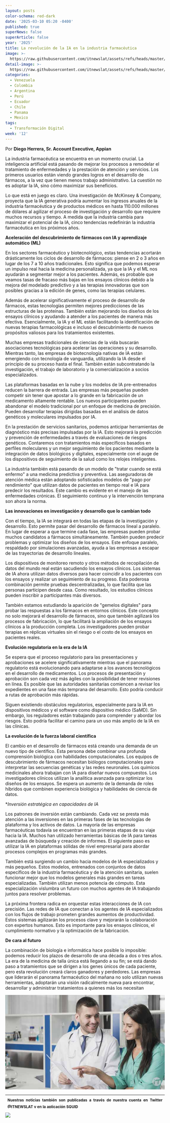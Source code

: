 ```yaml
---
layout: posts
color-schema: red-dark
date: '2025-03-10 05:20 -0400'
published: true
superNews: false
superArticle: false
year: '2025'
title: La revolución de la IA en la industria farmacéutica
image: >-
  https://raw.githubusercontent.com/itnewslat/assets/refs/heads/master/img/540x320/Medicos-en-Servicio-p.jpg
detail-image: >-
  https://raw.githubusercontent.com/itnewslat/assets/refs/heads/master/img/1024x680/Medicos-en-Servicio-g.jpg
categories:
  - Venezuela
  - Colombia
  - Argentina
  - Perú
  - Ecuador
  - Chile
  - Panama
  - Mexico
tags:
  - Transformación Digital
week: '12'
---
```

Por **Diego Herrera, Sr. Account Executive, Appian**

La industria farmacéutica se encuentra en un momento crucial. La inteligencia artificial está pasando de mejorar los procesos a remodelar el tratamiento de enfermedades y la prestación de atención y servicios. Los primeros usuarios están viendo grandes logros en el desarrollo de fármacos, a la vez que tienen menos trabajo administrativo. La cuestión no es adoptar la IA, sino cómo maximizar sus beneficios.

Lo que está en juego es claro. Una investigación de McKinsey & Company, proyecta que la IA generativa podría aumentar los ingresos anuales de la industria farmacéutica y de productos médicos en hasta 110.000 millones de dólares al agilizar el proceso de investigación y desarrollo que requiere muchos recursos y tiempo. A medida que la industria cambia para maximizar el potencial de la IA, cinco tendencias redefinirán la industria farmacéutica en los próximos años.

**Aceleración del descubrimiento de fármacos con IA y aprendizaje automático (ML)**

En los sectores farmacéutico y biotecnológico, estas tendencias acortarán drásticamente los ciclos de desarrollo de fármacos: piense en 2 o 3 años en lugar de los 7 a 10 años tradicionales. Esto significa que podemos esperar un impulso real hacia la medicina personalizada, ya que la IA y el ML nos ayudarán a segmentar mejor a los pacientes. Además, es probable que veamos tasas de fracaso más bajas en los ensayos clínicos debido a la mejora del modelado predictivo y a las terapias innovadoras que son posibles gracias a la edición de genes, como las terapias celulares.

Además de acelerar significativamente el proceso de desarrollo de fármacos, estas tecnologías permiten mejores predicciones de las estructuras de las proteínas. También están mejorando los diseños de los ensayos clínicos y ayudando a atender a los pacientes de manera más efectiva. Esencialmente, la IA y el ML están facilitando la identificación de nuevas terapias farmacológicas e incluso el descubrimiento de nuevos propósitos valiosos para los tratamientos existentes.

Muchas empresas tradicionales de ciencias de la vida buscarán asociaciones tecnológicas para acelerar las operaciones y su desarrollo. Mientras tanto, las empresas de biotecnología nativas de IA están emergiendo con tecnología de vanguardia, utilizando la IA desde el principio de su proceso hasta el final. También están subcontratando la investigación, el trabajo de laboratorio y la comercialización a socios especializados.

Las plataformas basadas en la nube y los modelos de IA pre-entrenados reducen la barrera de entrada. Las empresas más pequeñas pueden competir sin tener que apostar a lo grande en la fabricación de un medicamento altamente rentable. Los nuevos participantes pueden abandonar el modelo tradicional por un enfoque de medicina de precisión. Pueden desarrollar terapias dirigidas basadas en el análisis de datos genéticos y moleculares impulsados por IA.

En la prestación de servicios sanitarios, podemos anticipar herramientas de diagnóstico más precisas impulsadas por la IA. Esto mejorará la predicción y prevención de enfermedades a través de evaluaciones de riesgos genéticos. Contaremos con tratamientos más específicos basados en perfiles moleculares y un mejor seguimiento de los pacientes mediante la integración de datos biológicos y digitales, especialmente con el auge de los dispositivos de seguimiento de la salud como los relojes inteligentes.

La industria también está pasando de un modelo de "tratar cuando se está enfermo" a una medicina predictiva y preventiva. Las aseguradoras de atención médica están adoptando sofisticados modelos de "pago por rendimiento" que utilizan datos de pacientes en tiempo real e IA para predecir los resultados. Este cambio es evidente en el manejo de las enfermedades crónicas. El seguimiento continuo y la intervención temprana son ahora la norma.

**Las innovaciones en investigación y desarrollo que lo cambian todo**

Con el tiempo, la IA se integrará en todas las etapas de la investigación y desarrollo. Esto permite pasar del desarrollo de fármacos lineal a paralelo. En lugar de esperar a que termine cada fase, las empresas pueden probar muchos candidatos a fármacos simultáneamente. También pueden predecir problemas y optimizar los diseños de los ensayos. Este enfoque paralelo, respaldado por simulaciones avanzadas, ayuda a las empresas a escapar de las trayectorias de desarrollo lineales.

Los dispositivos de monitoreo remoto y otros métodos de recopilación de datos del mundo real están sacudiendo los ensayos clínicos. Los sistemas de IA ahora utilizan datos diversos para hacer coincidir a los pacientes con los ensayos y realizar un seguimiento de su progreso. Esta poderosa combinación permite pruebas descentralizadas, lo que facilita que las personas participen desde casa. Como resultado, los estudios clínicos pueden inscribir a participantes más diversos.

También estamos estudiando la aparición de "gemelos digitales" para probar las respuestas a los fármacos en entornos clínicos. Este concepto no solo mejorará el desarrollo de fármacos, sino que también agilizará los procesos de fabricación, lo que facilitará la ampliación de los ensayos clínicos a la producción completa. Los investigadores pueden probar terapias en réplicas virtuales sin el riesgo o el costo de los ensayos en pacientes reales.

**Evolución regulatoria en la era de la IA**

Se espera que el proceso regulatorio para las presentaciones y aprobaciones se acelere significativamente mientras que el panorama regulatorio está evolucionando para adaptarse a los avances tecnológicos en el desarrollo de medicamentos. Los procesos de presentación y aprobación son cada vez más ágiles con la posibilidad de tener revisiones en línea. Es posible que las autoridades sanitarias comiencen a revisar los expedientes en una fase más temprana del desarrollo. Esto podría conducir a rutas de aprobación más rápidas.

Siguen existiendo obstáculos regulatorios, especialmente para la IA en dispositivos médicos y el software como dispositivo médico (SaMD). Sin embargo, los reguladores están trabajando para comprender y abordar los riesgos. Esto podría facilitar el camino para un uso más amplio de la IA en las clínicas.

**La evolución de la fuerza laboral científica**

El cambio en el desarrollo de fármacos está creando una demanda de un nuevo tipo de científico. Esta persona debe combinar una profunda comprensión biológica con habilidades computacionales. Los equipos de descubrimiento de fármacos necesitan biólogos computacionales para interpretar las secuencias genéticas y las redes neuronales. Los químicos medicinales ahora trabajan con IA para diseñar nuevos compuestos. Los investigadores clínicos utilizan la analítica avanzada para optimizar los diseños de los ensayos. Se espera un aumento de la demanda de roles híbridos que combinen experiencia biológica y habilidades de ciencia de datos.

**Inversión estratégica en capacidades de IA*

Los patrones de inversión están cambiando. Cada vez se presta más atención a las inversiones en las primeras fases de las tecnologías de plataforma y los activos de datos. La mayoría de las empresas farmacéuticas todavía se encuentran en las primeras etapas de su viaje hacia la IA. Muchos han utilizado herramientas básicas de IA para tareas avanzadas de búsqueda y creación de informes. El siguiente paso es utilizar la IA en plataformas sólidas de nivel empresarial para abordar procesos complejos en programas más grandes.

También está surgiendo un cambio hacia modelos de IA especializados y más pequeños. Estos modelos, entrenados con conjuntos de datos específicos de la industria farmacéutica y de la atención sanitaria, suelen funcionar mejor que los modelos generales más grandes en tareas especializadas. También utilizan menos potencia de cómputo. Esta especialización vislumbra un futuro con muchos agentes de IA trabajando juntos para resolver problemas.

La próxima frontera radica en orquestar estas interacciones de IA con precisión. Las redes de IA que conectan a los agentes de IA especializados con los flujos de trabajo prometen grandes aumentos de productividad. Estos sistemas agilizarán los procesos clave y mejorarán la colaboración con expertos humanos. Esto es importante para los ensayos clínicos, el cumplimiento normativo y la optimización de la fabricación.

**De cara al futuro**

La combinación de biología e informática hace posible lo imposible: podemos reducir los plazos de desarrollo de una década a dos o tres años. La era de la medicina de talla única está llegando a su fin; se está dando paso a tratamientos que se dirigen a los genes únicos de cada paciente, pero esta revolución creará claros ganadores y perdedores. Las empresas que liderarán el panorama farmacéutico del mañana no solo utilizan nuevas herramientas, adoptarán una visión radicalmente nueva para encontrar, desarrollar y administrar tratamientos a quienes más los necesitan

![](https://raw.githubusercontent.com/itnewslat/assets/refs/heads/master/img/540x320/Medicos-en-Servicio-p.jpg)

<table style="height: 42px;" width="569">
<tbody>
<tr>
<td style="text-align: justify;"><sub><strong>Nuestras noticias también son publicadas a través de nuestra cuenta en Twitter <a href="https://twitter.com/itnewslat?lang=es">@ITNEWSLAT</a> y en la aplicación <a href="https://squidapp.co/en/">SQUID</a></strong></sub></td>
</tr>
</tbody>
</table>

<img src="https://tracker.metricool.com/c3po.jpg?hash=56f88a41e39ab42c063cc51676587a04"/>
